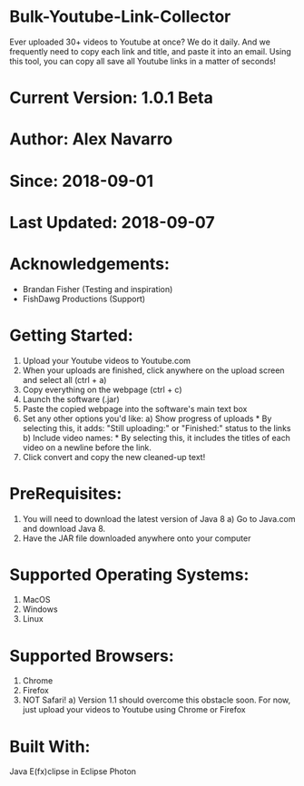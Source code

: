 # Bulk-Youtube-Link-Collector
Ever uploaded 30+ videos to Youtube at once? We do it daily. And we frequently need to copy each link and title, and paste it into an email. Using this tool, you can copy all save all Youtube links in a matter of seconds!

# Current Version: 1.0.1 Beta
# Author: Alex Navarro
# Since: 2018-09-01
# Last Updated: 2018-09-07

# Acknowledgements:
- Brandan Fisher (Testing and inspiration)
- FishDawg Productions (Support)

# Getting Started:
1. Upload your Youtube videos to Youtube.com
2. When your uploads are finished, click anywhere on the upload screen and select all (ctrl + a)
3. Copy everything on the webpage (ctrl + c)
4. Launch the software (.jar)
5. Paste the copied webpage into the software's main text box
6. Set any other options you'd like:
    a) Show progress of uploads
         * By selecting this, it adds: "Still uploading:" or "Finished:" status to the links
    b) Include video names:
         * By selecting this, it includes the titles of each video on a newline before the link.
7. Click convert and copy the new cleaned-up text!

# PreRequisites:
1. You will need to download the latest version of Java 8
     a) Go to Java.com and download Java 8.
2. Have the JAR file downloaded anywhere onto your computer

# Supported Operating Systems:
1. MacOS
2. Windows
3. Linux

# Supported Browsers:
1. Chrome
2. Firefox
3. NOT Safari!
     a) Version 1.1 should overcome this obstacle soon. For now, just upload your videos to Youtube using Chrome or Firefox
     
# Built With: 
Java E(fx)clipse in Eclipse Photon
